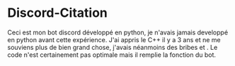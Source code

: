 # Discord-Citation
Ceci est mon bot discord développé en python, je n'avais jamais developpé en python avant cette expérience.
J'ai appris le C++ il y a 3 ans et ne me souviens plus de bien grand chose, j'avais néanmoins des bribes et .
Le code n'est certainement pas optimale mais il remplie la fonction du bot.
